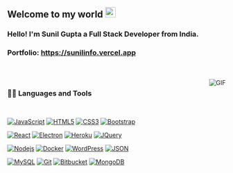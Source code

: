 
    
## Welcome to my world <img src="https://github.com/TheDudeThatCode/TheDudeThatCode/blob/master/Assets/Earth.gif" width="24px">

### Hello! I'm Sunil Gupta a Full Stack Developer from India.

### Portfolio: https://sunilinfo.vercel.app

<!-- <a href="https://twitter.com/dhanani_brijesh">
  <img align="left" alt="Brijesh Dhanani | Twitter" width="22px" src="https://cdn.jsdelivr.net/npm/simple-icons@v3/icons/twitter.svg" />
</a>
<a href="https://www.linkedin.com/in/brijesh-dhanani-8a2061141">
  <img align="left" alt="Brijesh Dhanani" width="22px" src="https://cdn.jsdelivr.net/npm/simple-icons@v3/icons/linkedin.svg" />
</a>
<a href="https://www.facebook.com/people/Brijesh-Dhanani/100010798357963">
  <img align="left" alt="Brijesh Dhanani" width="22px" src="https://cdn.jsdelivr.net/npm/simple-icons@v3/icons/facebook.svg" />
</a>
<a href="https://www.instagram.com/singer_brijesh_dhanani">
  <img align="left" alt="Brijesh Dhanani" width="22px" src="https://cdn.jsdelivr.net/npm/simple-icons@v3/icons/instagram.svg" />
</a> -->

<br />
<br />

  <img align="right" alt="GIF" src="https://media.giphy.com/media/836HiJc7pgzy8iNXCn/giphy.gif" />
  
### 👨‍💻 Languages and Tools

<br />

[![JavaScript](https://img.shields.io/badge/-JavaScript-black?style=flat&logo=javascript&link=https://github.com/sunildev21)](https://github.com/sunildev21) 
[![HTML5](https://img.shields.io/badge/-HTML5-E34F26?style=flat&logo=html5&logoColor=white&link=https://github.com/sunildev21)](https://github.com/sunildev21) 
[![CSS3](https://img.shields.io/badge/-CSS3-1572B6?style=flat&logo=css3&link=https://github.com/sunildev21)](https://github.com/sunildev21) 
[![Bootstrap](https://img.shields.io/badge/-Bootstrap-563D7C?style=flat&logo=bootstrap&link=https://github.com/sunildev21)](https://github.com/sunildev21) 

[![React](https://img.shields.io/badge/-React-black?style=flat&logo=react&link=https://github.com/sunildev21)](https://github.com/sunildev21) 
[![Electron](https://img.shields.io/badge/-Electron-gray?style=flat&logo=electron&link=https://github.com/sunildev21)](https://github.com/sunildev21) 
[![Heroku](https://img.shields.io/badge/-Heroku-gray?style=flat&logo=heroku&link=https://github.com/sunildev21)](https://github.com/sunildev21) 
[![JQuery](https://img.shields.io/badge/-JQuery-blue?style=flat&logo=jquery&link=https://github.com/sunildev21)](https://github.com/sunildev21) 

[![Nodejs](https://img.shields.io/badge/-Nodejs-green?style=flat&logo=Node.js&link=https://github.com/sunildev21)](https://github.com/sunildev21) 
[![Docker](https://img.shields.io/badge/-Docker-black?style=flat&logo=docker&link=https://github.com/sunildev21)](https://github.com/sunildev21) 
[![WordPress](https://img.shields.io/badge/-WordPress-blue?style=flat&logo=wordpress&link=https://github.com/sunildev21)](https://github.com/sunildev21) 
[![JSON](https://img.shields.io/badge/-json-02569B?style=flat&logo=json&link=https://github.com/sunildev21)](https://github.com/sunildev21)

[![MySQL](https://img.shields.io/badge/-MySQL-black?style=flat&logo=mysql&link=https://github.com/sunildev21)](https://github.com/sunildev21)
[![Git](https://img.shields.io/badge/-Git-black?style=flat&logo=git&link=https://github.com/sunildev21)](https://github.com/sunildev21) 
[![Bitbucket](https://img.shields.io/badge/-Bitbucket-blue?style=flat&logo=bitbucket&link=https://github.com/sunildev21)](https://github.com/sunildev21)
[![MongoDB](https://img.shields.io/badge/-MongoDB-FCA121?style=flat&logo=mongodb&link=https://github.com/sunildev21)](https://gitlab.com/sunildev21) 
